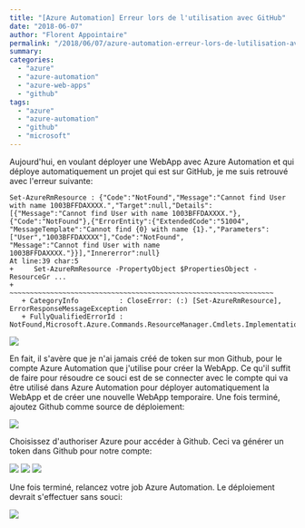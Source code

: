 ```yaml
---
title: "[Azure Automation] Erreur lors de l'utilisation avec GitHub"
date: "2018-06-07"
author: "Florent Appointaire"
permalink: "/2018/06/07/azure-automation-erreur-lors-de-lutilisation-avec-github/"
summary:
categories: 
  - "azure"
  - "azure-automation"
  - "azure-web-apps"
  - "github"
tags: 
  - "azure"
  - "azure-automation"
  - "github"
  - "microsoft"
---
```

Aujourd'hui, en voulant déployer une WebApp avec Azure Automation et qui déploye automatiquement un projet qui est sur GitHub, je me suis retrouvé avec l'erreur suivante:

 ```
Set-AzureRmResource : {"Code":"NotFound","Message":"Cannot find User with name 1003BFFDAXXXX.","Target":null,"Details":
[{"Message":"Cannot find User with name 1003BFFDAXXXX."},{"Code":"NotFound"},{"ErrorEntity":{"ExtendedCode":"51004",
"MessageTemplate":"Cannot find {0} with name {1}.","Parameters":["User","1003BFFDAXXXX"],"Code":"NotFound",
"Message":"Cannot find User with name 1003BFFDAXXXX."}}],"Innererror":null}
At line:39 char:5
+     Set-AzureRmResource -PropertyObject $PropertiesObject -ResourceGr ...
+     ~~~~~~~~~~~~~~~~~~~~~~~~~~~~~~~~~~~~~~~~~~~~~~~~~~~~~~~~~~~~~~~~~
    + CategoryInfo          : CloseError: (:) [Set-AzureRmResource], ErrorResponseMessageException
    + FullyQualifiedErrorId : 
NotFound,Microsoft.Azure.Commands.ResourceManager.Cmdlets.Implementation.SetAzureResourceCmdlet
```

[![](https://cloudyjourney.fr/wp-content/uploads/2018/06/AAGithubError01.png)](https://cloudyjourney.fr/wp-content/uploads/2018/06/AAGithubError01.png)

En fait, il s'avère que je n'ai jamais créé de token sur mon Github, pour le compte Azure Automation que j'utilise pour créer la WebApp. Ce qu'il suffit de faire pour résoudre ce souci est de se connecter avec le compte qui va être utilisé dans Azure Automation pour déployer automatiquement la WebApp et de créer une nouvelle WebApp temporaire. Une fois terminé, ajoutez Github comme source de déploiement:

[![](https://cloudyjourney.fr/wp-content/uploads/2018/06/AAGithubError02.png)](https://cloudyjourney.fr/wp-content/uploads/2018/06/AAGithubError02.png)

Choisissez d'authoriser Azure pour accéder à Github. Ceci va générer un token dans Github pour notre compte:

[![](https://cloudyjourney.fr/wp-content/uploads/2018/06/AAGithubError03.png)](https://cloudyjourney.fr/wp-content/uploads/2018/06/AAGithubError03.png) 
[![](https://cloudyjourney.fr/wp-content/uploads/2018/06/AAGithubError04.png)](https://cloudyjourney.fr/wp-content/uploads/2018/06/AAGithubError04.png) 
[![](https://cloudyjourney.fr/wp-content/uploads/2018/06/AAGithubError05.png)](https://cloudyjourney.fr/wp-content/uploads/2018/06/AAGithubError05.png)

Une fois terminé, relancez votre job Azure Automation. Le déploiement devrait s'effectuer sans souci:

[![](https://cloudyjourney.fr/wp-content/uploads/2018/06/AAGithubError06.png)](https://cloudyjourney.fr/wp-content/uploads/2018/06/AAGithubError06.png)
